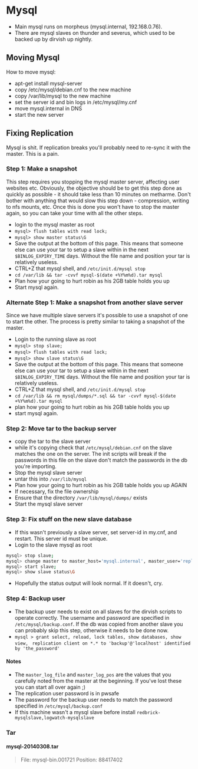 # Mysql

- Main mysql runs on morpheus (mysql.internal, 192.168.0.76).
- There are mysql slaves on thunder and severus, which used to
  be backed up by dirvish up nightly.

## Moving Mysql

How to move mysql:

- apt-get install mysql-server
- copy /etc/mysql/debian.cnf to the new machine
- copy /var/lib/mysql to the new machine
- set the server id and bin logs in /etc/mysql/my.cnf
- move mysql.internal in DNS
- start the new server

## Fixing Replication

Mysql is shit. If replication breaks you'll probably need to re-sync it with the
master. This is a pain.

### Step 1: Make a snapshot

This step requires you stopping the mysql master server, affecting user websites
etc. Obviously, the objective should be to get this step done as quickly as
possible - it should take less than 10 minutes on metharme. Don't bother with
anything that would slow this step down - compression, writing to nfs mounts,
etc. Once this is done you won't have to stop the master again, so you can take
your time with all the other steps.

- login to the mysql master as root
- `mysql> flush tables with read lock;`
- `mysql> show master status\G`
- Save the output at the bottom of this page. This means that someone else can
  use your tar to setup a slave within in the next `$BINLOG_EXPIRY_TIME` days.
  Without the file name and position your tar is relatively useless.
- CTRL+Z that mysql shell, and `/etc/init.d/mysql stop`
- `cd /var/lib && tar -cvvf mysql-$(date +%Y%m%d).tar mysql`
- Plan how your going to hurt robin as his 2GB table holds you up
- Start mysql again.

### Alternate Step 1: Make a snapshot from another slave server

Since we have multiple slave servers it's possible to use a snapshot of one to
start the other. The process is pretty similar to taking a snapshot of the
master.

- Login to the running slave as root
- `mysql> stop slave;`
- `mysql> flush tables with read lock;`
- `mysql> show slave status\G`
- Save the output at the bottom of this page. This means that someone else can
  use your tar to setup a slave within in the next `$BINLOG_EXPIRY_TIME` days.
  Without the file name and position your tar is relatively useless.
- CTRL+Z that mysql shell, and `/etc/init.d/mysql stop`
- `cd /var/lib && rm mysql/dumps/*.sql && tar -cvvf mysql-$(date +%Y%m%d).tar mysql`
- plan how your going to hurt robin as his 2GB table holds you up
- start mysql again.

### Step 2: Move tar to the backup server

- copy the tar to the slave server
- while it's copying check that `/etc/mysql/debian.cnf` on the slave matches the
  one on the server. The init scripts will break if the passwords in this file
  on the slave don't match the passwords in the db you're importing.
- Stop the mysql slave server
- untar this into `/var/lib/mysql`
- Plan how your going to hurt robin as his 2GB table holds you up AGAIN
- If necessary, fix the file ownership
- Ensure that the directory `/var/lib/mysql/dumps/` exists
- Start the mysql slave server

### Step 3: Fix stuff on the new slave database

- If this wasn't previously a slave server, set server-id in my.cnf, and
  restart. This server id must be unique.
- Login to the slave mysql as root

```bash
mysql> stop slave;
mysql> change master to master_host='mysql.internal', master_user='replication', master_password='passsword', master_log_file='mysql-bin.xxxxxx', master_log_pos=1234567;
mysql> start slave;
mysql> show slave status\G
```

- Hopefully the status output will look normal. If it doesn't, cry.

### Step 4: Backup user

- The backup user needs to exist on all slaves for the dirvish scripts to
  operate correctly. The username and password are specified in
  `/etc/mysql/backup.conf`. If the db was copied from another slave you can
  probably skip this step, otherwise it needs to be done now.
- `mysql > grant select, reload, lock tables, show databases, show view,`
  ` replication client on *.* to 'backup'@'localhost' identified by 'the_password'`

#### Notes

- The `master_log_file` and `master_log_pos` are the values that you carefully
  noted from the master at the beginning. If you've lost these you can start all
  over again ;)
- The replication user password is in pwsafe
- The password for the backup user needs to match the password specified in
  `/etc/mysql/backup.conf`
- If this machine wasn't a mysql slave before install
  `redbrick-mysqlslave,logwatch-mysqlslave`

### Tar

#### mysql-20140308.tar

> File: mysql-bin.001721 Position: 88417402
